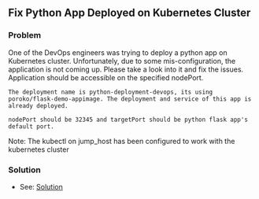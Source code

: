 ## Fix Python App Deployed on Kubernetes Cluster

### Problem

One of the DevOps engineers was trying to deploy a python app on Kubernetes cluster. Unfortunately, due to some
mis-configuration, the application is not coming up. Please take a look into it and fix the issues. Application should
be accessible on the specified nodePort.

    The deployment name is python-deployment-devops, its using poroko/flask-demo-appimage. The deployment and service of this app is already deployed.

    nodePort should be 32345 and targetPort should be python flask app's default port.

Note: The kubectl on jump_host has been configured to work with the kubernetes cluster

### Solution

- See: [Solution](./solution.yaml)
